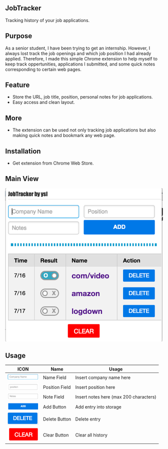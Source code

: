 JobTracker
---
Tracking history of your job applications.

Purpose
---
As a senior student, I have been trying to get an internship. However, I always lost track the job openings and which job position I had already applied. Therefore, I made this simple Chrome extension to help myself to keep track oppertunities, applications I submitted, and some quick notes corresponding to certain web pages.

Feature
---
  * Store the URL, job title, position, personal notes for job applications.
  * Easy access and clean layout.


More
---
  * The extension can be used not only tracking job applications but also making quick notes and bookmark any web page.

Installation
---
  * Get extension from Chrome Web Store.

Main View
---
<img src="screenshots/main.png">

Usage
---
| ICON | Name | Usage |
|:----:| ---- | ----- |
| <img src="screenshots/name.png" width="100"> | Name Field | Insert company name here |
| <img src="screenshots/posi.png" width="100"> | Position Field | Insert position here |
| <img src="screenshots/note.png" width="100"> | Note Field | Insert notes here (max 200 characters) |
| <img src="screenshots/add.png" width="100"> | Add Button | Add entry into storage |
| <img src="screenshots/delete.png" width="100"> | Delete Button | Delete entry |
| <img src="screenshots/clear.png" width="100"> | Clear Button | Clear all history |




